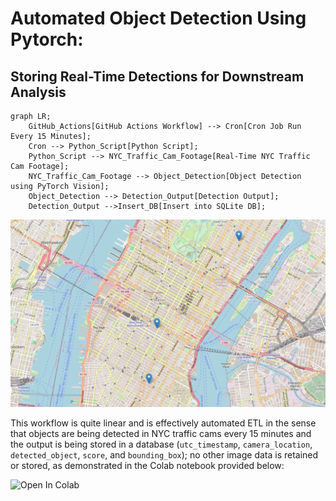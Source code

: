 # Automated Object Detection Using Pytorch:
## Storing Real-Time Detections for Downstream Analysis 

```mermaid
graph LR;
    GitHub_Actions[GitHub Actions Workflow] --> Cron[Cron Job Run Every 15 Minutes];
    Cron --> Python_Script[Python Script];
    Python_Script --> NYC_Traffic_Cam_Footage[Real-Time NYC Traffic Cam Footage];
    NYC_Traffic_Cam_Footage --> Object_Detection[Object Detection using PyTorch Vision];
    Object_Detection --> Detection_Output[Detection Output];
    Detection_Output -->Insert_DB[Insert into SQLite DB];
```

![](https://raw.githubusercontent.com/nickmccarty/automated-object-detection-using-pytorch/main/cam-locations.jpg)

This workflow is quite linear and is effectively automated ETL in the sense that objects are being detected in NYC traffic cams every 15 minutes and the output is being stored in a database (`utc_timestamp`, `camera_location`, `detected_object`, `score`, and `bounding_box`); no other image data is retained or stored, as demonstrated in the Colab notebook provided below:

<a href="https://colab.research.google.com/drive/1fDSe36ragCs_POrMreZwHT-02ufjm9sF?usp=sharing#offline=true&sandboxMode=true" style="text-decoration: none;" target="_blank">
  <img src="https://colab.research.google.com/assets/colab-badge.svg" alt="Open In Colab"/>
</a>

